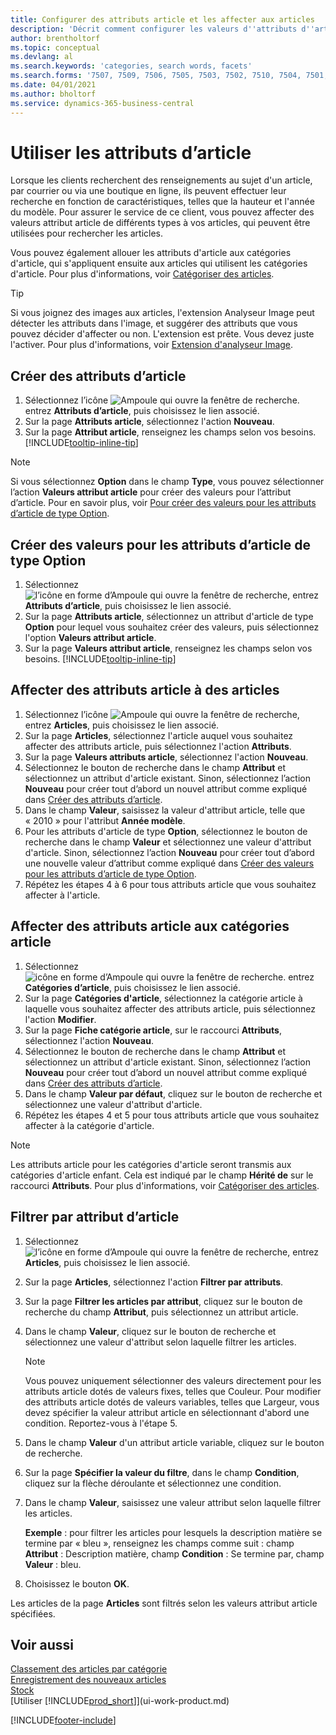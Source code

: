 ```yaml
---
title: Configurer des attributs article et les affecter aux articles
description: 'Décrit comment configurer les valeurs d''attributs d''articles, par exemple, qui peuvent être utilisées comme mots recherchés, et les affecter aux articles et aux catégories article.'
author: brentholtorf
ms.topic: conceptual
ms.devlang: al
ms.search.keywords: 'categories, search words, facets'
ms.search.forms: '7507, 7509, 7506, 7505, 7503, 7502, 7510, 7504, 7501, 7500, 9110, 5734, 7508'
ms.date: 04/01/2021
ms.author: bholtorf
ms.service: dynamics-365-business-central
---
```

# <a name="work-with-item-attributes"></a>Utiliser les attributs d’article

Lorsque les clients recherchent des renseignements au sujet d'un article, par courrier ou via une boutique en ligne, ils peuvent effectuer leur recherche en fonction de caractéristiques, telles que la hauteur et l'année du modèle. Pour assurer le service de ce client, vous pouvez affecter des valeurs attribut article de différents types à vos articles, qui peuvent être utilisées pour rechercher les articles.

Vous pouvez également allouer les attributs d'article aux catégories d'article, qui s'appliquent ensuite aux articles qui utilisent les catégories d'article. Pour plus d'informations, voir [Catégoriser des articles](inventory-how-categorize-items.md).

> [!TIP]  
> Si vous joignez des images aux articles, l'extension Analyseur Image peut détecter les attributs dans l'image, et suggérer des attributs que vous pouvez décider d'affecter ou non. L'extension est prête. Vous devez juste l'activer. Pour plus d'informations, voir [Extension d'analyseur Image](ui-extensions-image-analyzer.md).

## <a name="create-item-attributes"></a>Créer des attributs d’article

1. Sélectionnez l’icône ![Ampoule qui ouvre la fenêtre de recherche.](media/ui-search/search_small.png "Dites-moi ce que vous voulez faire") entrez **Attributs d’article**, puis choisissez le lien associé.
2. Sur la page **Attributs article**, sélectionnez l'action **Nouveau**.
3. Sur la page **Attribut article**, renseignez les champs selon vos besoins. [!INCLUDE[tooltip-inline-tip](includes/tooltip-inline-tip_md.md)]

> [!NOTE]  
> Si vous sélectionnez **Option** dans le champ **Type**, vous pouvez sélectionner l’action **Valeurs attribut article** pour créer des valeurs pour l’attribut d’article. Pour en savoir plus, voir [Pour créer des valeurs pour les attributs d’article de type Option](inventory-how-work-item-attributes.md#create-values-for-item-attributes-of-type-option).  

## <a name="create-values-for-item-attributes-of-type-option"></a>Créer des valeurs pour les attributs d’article de type Option

1. Sélectionnez ![l’icône en forme d’Ampoule qui ouvre la fenêtre de recherche](media/ui-search/search_small.png "Dites-moi ce que vous voulez faire"), entrez **Attributs d’article**, puis choisissez le lien associé.
2. Sur la page **Attributs article**, sélectionnez un attribut d'article de type **Option** pour lequel vous souhaitez créer des valeurs, puis sélectionnez l'option **Valeurs attribut article**.
3. Sur la page **Valeurs attribut article**, renseignez les champs selon vos besoins. [!INCLUDE[tooltip-inline-tip](includes/tooltip-inline-tip_md.md)]

## <a name="assign-item-attributes-to-items"></a>Affecter des attributs article à des articles

1. Sélectionnez l’icône ![Ampoule qui ouvre la fenêtre de recherche](media/ui-search/search_small.png "Dites-moi ce que vous voulez faire"), entrez **Articles**, puis choisissez le lien associé.
2. Sur la page **Articles**, sélectionnez l'article auquel vous souhaitez affecter des attributs article, puis sélectionnez l'action **Attributs**.
3. Sur la page **Valeurs attributs article**, sélectionnez l'action **Nouveau**.
4. Sélectionnez le bouton de recherche dans le champ **Attribut** et sélectionnez un attribut d'article existant. Sinon, sélectionnez l’action **Nouveau** pour créer tout d’abord un nouvel attribut comme expliqué dans [Créer des attributs d’article](inventory-how-work-item-attributes.md#create-item-attributes).
5. Dans le champ **Valeur**, saisissez la valeur d'attribut article, telle que « 2010 » pour l'attribut **Année modèle**.
6. Pour les attributs d'article de type **Option**, sélectionnez le bouton de recherche dans le champ **Valeur** et sélectionnez une valeur d'attribut d'article. Sinon, sélectionnez l’action **Nouveau** pour créer tout d’abord une nouvelle valeur d’attribut comme expliqué dans [Créer des valeurs pour les attributs d’article de type Option](inventory-how-work-item-attributes.md#assign-item-attributes-to-items).
7. Répétez les étapes 4 à 6 pour tous attributs article que vous souhaitez affecter à l'article.

## <a name="assign-item-attributes-to-item-categories"></a>Affecter des attributs article aux catégories article

1. Sélectionnez ![icône en forme d’Ampoule qui ouvre la fenêtre de recherche.](media/ui-search/search_small.png "Dites-moi ce que vous voulez faire") entrez **Catégories d’article**, puis choisissez le lien associé.
2. Sur la page **Catégories d'article**, sélectionnez la catégorie article à laquelle vous souhaitez affecter des attributs article, puis sélectionnez l'action **Modifier**.
3. Sur la page **Fiche catégorie article**, sur le raccourci **Attributs**, sélectionnez l'action **Nouveau**.
4. Sélectionnez le bouton de recherche dans le champ **Attribut** et sélectionnez un attribut d'article existant. Sinon, sélectionnez l’action **Nouveau** pour créer tout d’abord un nouvel attribut comme expliqué dans [Créer des attributs d’article](inventory-how-work-item-attributes.md#create-item-attributes).
5. Dans le champ **Valeur par défaut**, cliquez sur le bouton de recherche et sélectionnez une valeur d'attribut d'article.
6. Répétez les étapes 4 et 5 pour tous attributs article que vous souhaitez affecter à la catégorie d'article.

> [!NOTE]  
> Les attributs article pour les catégories d'article seront transmis aux catégories d'article enfant. Cela est indiqué par le champ **Hérité de** sur le raccourci **Attributs**. Pour plus d'informations, voir [Catégoriser des articles](inventory-how-categorize-items.md).

## <a name="filter-by-item-attributes"></a>Filtrer par attribut d’article

1. Sélectionnez ![l’icône en forme d’Ampoule qui ouvre la fenêtre de recherche](media/ui-search/search_small.png "Dites-moi ce que vous voulez faire"), entrez **Articles**, puis choisissez le lien associé.
2. Sur la page **Articles**, sélectionnez l'action **Filtrer par attributs**.
3. Sur la page **Filtrer les articles par attribut**, cliquez sur le bouton de recherche du champ **Attribut**, puis sélectionnez un attribut article.
4. Dans le champ **Valeur**, cliquez sur le bouton de recherche et sélectionnez une valeur d'attribut selon laquelle filtrer les articles.

    > [!NOTE]  
    > Vous pouvez uniquement sélectionner des valeurs directement pour les attributs article dotés de valeurs fixes, telles que Couleur. Pour modifier des attributs article dotés de valeurs variables, telles que Largeur, vous devez spécifier la valeur attribut article en sélectionnant d'abord une condition. Reportez-vous à l'étape 5.
5. Dans le champ **Valeur** d'un attribut article variable, cliquez sur le bouton de recherche.
6. Sur la page **Spécifier la valeur du filtre**, dans le champ **Condition**, cliquez sur la flèche déroulante et sélectionnez une condition.
7. Dans le champ **Valeur**, saisissez une valeur attribut selon laquelle filtrer les articles.

    **Exemple** : pour filtrer les articles pour lesquels la description matière se termine par « bleu », renseignez les champs comme suit : champ **Attribut** : Description matière, champ **Condition** : Se termine par, champ **Valeur** : bleu.
8. Choisissez le bouton **OK**.

Les articles de la page **Articles** sont filtrés selon les valeurs attribut article spécifiées.

## <a name="see-also"></a>Voir aussi

[Classement des articles par catégorie](inventory-how-categorize-items.md)  
[Enregistrement des nouveaux articles](inventory-how-register-new-items.md)  
[Stock](inventory-manage-inventory.md)  
[Utiliser [!INCLUDE[prod_short](includes/prod_short.md)]](ui-work-product.md)


[!INCLUDE[footer-include](includes/footer-banner.md)]
